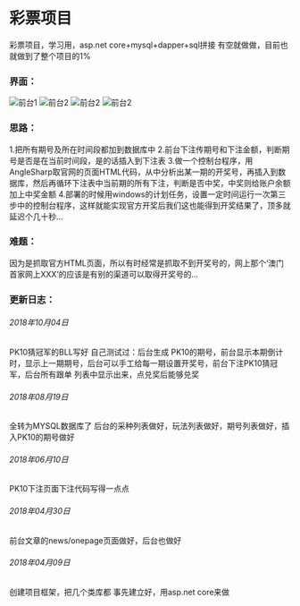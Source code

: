 # 彩票项目
彩票项目，学习用，asp.net core+mysql+dapper+sql拼接  有空就做做，目前也就做到了整个项目的1%  

### 界面：
 ![前台1](http://ohpxbzczu.bkt.clouddn.com/wlgj1.png)
 ![前台2](http://ohpxbzczu.bkt.clouddn.com/wlgj2.png)
 ![前台2](http://ohpxbzczu.bkt.clouddn.com/wlgj3.png)
 ![前台2](http://ohpxbzczu.bkt.clouddn.com/wlgj4.png)

### 思路： 
 1.把所有期号及所在时间段都加到数据库中 
 2.前台下注传期号和下注金额，判断期号是否是在当前时间段，是的话插入到下注表 
 3.做一个控制台程序，用AngleSharp取官网的页面HTML代码，从中分析出某一期的开奖号，再插入到数据库，然后再循环下注表中当前期的所有下注，判断是否中奖，中奖则给账户余额加上中奖金额 
 4.部署的时候用windows的计划任务，设置一定时间运行一次第三步中的控制台程序，这样就能实现官方开奖后我们这也能得到开奖结果了，顶多就延迟个几十秒...  
 
### 难题： 
 因为是抓取官方HTML页面，所以有时经常是抓取不到开奖号的，网上那个‘澳门首家网上XXX’的应该是有别的渠道可以取得开奖号的...  
 
### 更新日志： 
###### 2018年10月04日
 PK10猜冠军的BLL写好
 自己测试过：后台生成 PK10的期号，前台显示本期倒计时，显示上一期期号，后台可以手工给每一期设置开奖号，前台下注PK10猜冠军，后台所有跟单 列表中显示出来，点兑奖后能够兑奖

###### 2018年08月19日
 全转为MYSQL数据库了
 后台的采种列表做好，玩法列表做好，期号列表做好，插入PK10的期号做好

 ###### 2018年06月10日  
  PK10下注页面下注代码写得一点点  
  
 ###### 2018年04月30日  
  前台文章的news/onepage页面做好，后台也做好  
  
 ###### 2018年04月09日  
  创建项目框架，把几个类库都 事先建立好，用asp.net core来做
